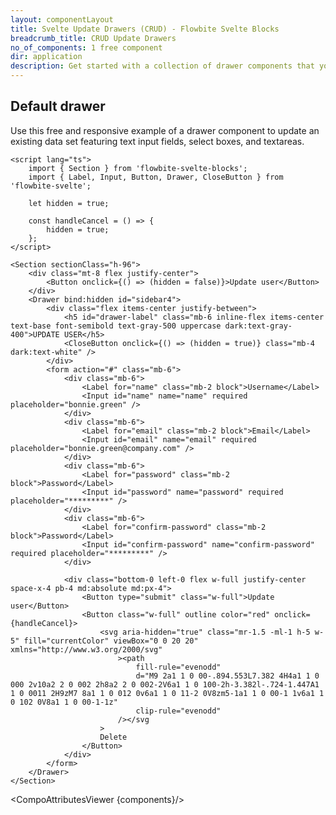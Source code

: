 ```yaml
---
layout: componentLayout
title: Svelte Update Drawers (CRUD) - Flowbite Svelte Blocks
breadcrumb_title: CRUD Update Drawers
no_of_components: 1 free component
dir: application
description: Get started with a collection of drawer components that you can use to update existing data sets from your database inside your dashboard.
---
```


<script>
  import { TableProp, TableDefaultRow, CompoAttributesViewer } from '../utils'
  const components = 'Section'
</script>

## Default drawer

Use this free and responsive example of a drawer component to update an existing data set featuring text input fields, select boxes, and textareas.

```svelte example hideResponsiveButtons
<script lang="ts">
	import { Section } from 'flowbite-svelte-blocks';
	import { Label, Input, Button, Drawer, CloseButton } from 'flowbite-svelte';

	let hidden = true;

	const handleCancel = () => {
		hidden = true;
	};
</script>

<Section sectionClass="h-96">
	<div class="mt-8 flex justify-center">
		<Button onclick={() => (hidden = false)}>Update user</Button>
	</div>
	<Drawer bind:hidden id="sidebar4">
		<div class="flex items-center justify-between">
			<h5 id="drawer-label" class="mb-6 inline-flex items-center text-base font-semibold text-gray-500 uppercase dark:text-gray-400">UPDATE USER</h5>
			<CloseButton onclick={() => (hidden = true)} class="mb-4 dark:text-white" />
		</div>
		<form action="#" class="mb-6">
			<div class="mb-6">
				<Label for="name" class="mb-2 block">Username</Label>
				<Input id="name" name="name" required placeholder="bonnie.green" />
			</div>
			<div class="mb-6">
				<Label for="email" class="mb-2 block">Email</Label>
				<Input id="email" name="email" required placeholder="bonnie.green@company.com" />
			</div>
			<div class="mb-6">
				<Label for="password" class="mb-2 block">Password</Label>
				<Input id="password" name="password" required placeholder="*********" />
			</div>
			<div class="mb-6">
				<Label for="confirm-password" class="mb-2 block">Password</Label>
				<Input id="confirm-password" name="confirm-password" required placeholder="*********" />
			</div>

			<div class="bottom-0 left-0 flex w-full justify-center space-x-4 pb-4 md:absolute md:px-4">
				<Button type="submit" class="w-full">Update user</Button>
				<Button class="w-full" outline color="red" onclick={handleCancel}>
					<svg aria-hidden="true" class="mr-1.5 -ml-1 h-5 w-5" fill="currentColor" viewBox="0 0 20 20" xmlns="http://www.w3.org/2000/svg"
						><path
							fill-rule="evenodd"
							d="M9 2a1 1 0 00-.894.553L7.382 4H4a1 1 0 000 2v10a2 2 0 002 2h8a2 2 0 002-2V6a1 1 0 100-2h-3.382l-.724-1.447A1 1 0 0011 2H9zM7 8a1 1 0 012 0v6a1 1 0 11-2 0V8zm5-1a1 1 0 00-1 1v6a1 1 0 102 0V8a1 1 0 00-1-1z"
							clip-rule="evenodd"
						/></svg
					>
					Delete
				</Button>
			</div>
		</form>
	</Drawer>
</Section>
```

<CompoAttributesViewer {components}/>
